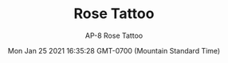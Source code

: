 ---
category: "wall_covering"
date: "Mon Jan 25 2021 16:35:28 GMT-0700 (Mountain Standard Time)"
description: "null"
designer: "Andrea Pramuk"
href: "https://www.areaenvironments.com/andrea-pramuk"
image_primary: "./img/AP_Rose+Tattoo.jpg"
image_secondary: "./img/Rose+Tattooo+Interior.jpg"
image_thumb: "./img/Andrea+Pramuk.png"
manufacturer: "Area Environments"
slug: "/manufacturers/area_environments/wall_covering/rose_tattoo"
subtitle: "AP-8  Rose Tattoo"
tags:
  - "area_environments"
  - "wall_covering"
title: "Rose Tattoo"
---